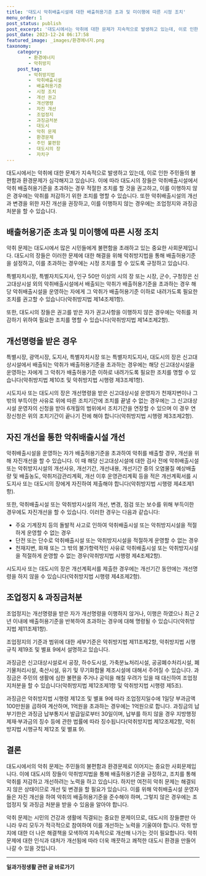 ```yaml
---
title: '대도시 악취배출시설에 대한 배출허용기준 초과 및 미이행에 따른 시정 조치'
menu_order: 1
post_status: publish
post_excerpt: '대도시에서는 악취에 대한 문제가 지속적으로 발생하고 있는데, 이로 인한 주민들의 불편함과 환경문제가 심각해지고 있습니다. 이에 따라 대도시의 장들은 악취배출시설에서 악취 배출허용기준을 초과하는 경우 적절한 조치를 할 것을 권고하고, 이를 이행하지 않은 경우에는 악취를 저감하기 위한 조치를 명할 수 있습니다. 또한 악취배출시설의 개선과 변경을 위한 자진 개선을 권장하고, 이를 이행하지 않는 경우에는 조업정지와 과징금 처분을 할 수 있습니다.'
post_date: 2023-12-24 06:17:58
featured_image: _images/환경에너지.png
taxonomy:
    category:
        - 환경에너지
        - 악취방지
    post_tag:
        - 악취방지법
        -  악취배출시설
        -  배출허용기준
        -  시정 조치
        -  개선 권고
        -  개선명령
        -  자진 개선
        -  조업정지
        -  과징금처분
        -  대도시
        -  악취 문제
        -  환경문제
        -  주민 불편함
        -  대도시의 장
        -  자치구
---
```



대도시에서는 악취에 대한 문제가 지속적으로 발생하고 있는데, 이로 인한 주민들의 불편함과 환경문제가 심각해지고 있습니다. 이에 따라 대도시의 장들은 악취배출시설에서 악취 배출허용기준을 초과하는 경우 적절한 조치를 할 것을 권고하고, 이를 이행하지 않은 경우에는 악취를 저감하기 위한 조치를 명할 수 있습니다. 또한 악취배출시설의 개선과 변경을 위한 자진 개선을 권장하고, 이를 이행하지 않는 경우에는 조업정지와 과징금 처분을 할 수 있습니다.

## 배출허용기준 초과 및 미이행에 따른 시정 조치

악취 문제는 대도시에서 많은 시민들에게 불편함을 초래하고 있는 중요한 사회문제입니다. 대도시의 장들은 이러한 문제에 대한 해결을 위해 악취방지법을 통해 배출허용기준을 설정하고, 이를 초과하는 경우에는 시정 조치를 할 수 있도록 규정하고 있습니다. 

특별자치시장, 특별자치도지사, 인구 50만 이상의 시의 장 또는 시장, 군수, 구청장은 신고대상시설 외의 악취배출시설에서 배출되는 악취가 배출허용기준을 초과하는 경우 해당 악취배출시설을 운영하는 자에게 그 악취가 배출허용기준 이하로 내려가도록 필요한 조치를 권고할 수 있습니다(악취방지법 제14조제1항).

또한, 대도시의 장들은 권고를 받은 자가 권고사항을 이행하지 않은 경우에는 악취를 저감하기 위하여 필요한 조치를 명할 수 있습니다(악취방지법 제14조제2항).

## 개선명령을 받은 경우

특별시장, 광역시장, 도지사, 특별자치시장 또는 특별자치도지사, 대도시의 장은 신고대상시설에서 배출되는 악취가 배출허용기준을 초과하는 경우에는 해당 신고대상시설을 운영하는 자에게 그 악취가 배출허용기준 이하로 내려가도록 필요한 조치를 명할 수 있습니다(악취방지법 제10조 및 악취방지법 시행령 제3조제1항).

시도지사 또는 대도시의 장은 개선명령을 받은 신고대상시설 운영자가 천재지변이나 그 밖의 부득이한 사유로 위에 따른 조치기간에 조치를 끝낼 수 없는 경우에는 그 신고대상시설 운영자의 신청을 받아 6개월의 범위에서 조치기간을 연장할 수 있으며 이 경우 연장신청은 위의 조치기간이 끝나기 전에 해야 합니다(악취방지법 시행령 제3조제2항).

## 자진 개선을 통한 악취배출시설 개선

악취배출시설을 운영하는 자가 배출허용기준을 초과하여 악취를 배출할 경우, 개선을 위해 자진개선을 할 수 있습니다. 이 때 해당 신고대상시설에 대한 검사 전에 악취배출시설 또는 악취방지시설의 개선사유, 개선기간, 개선내용, 개선기간 중의 오염물질 예상배출량 및 배출농도, 악취저감관리계획, 개선 이후 운영관리계획 등을 적은 개선계획서를 시도지사 또는 대도시의 장에게 자진하여 제출해야 합니다(악취방지법 시행령 제4조제1항).

또한, 악취배출시설 또는 악취방지시설의 개선, 변경, 점검 또는 보수를 위해 부득이한 경우에도 자진개선을 할 수 있습니다. 이러한 경우는 다음과 같습니다:

- 주요 기계장치 등의 돌발적 사고로 인하여 악취배출시설 또는 악취방지시설을 적절하게 운영할 수 없는 경우
- 단전 또는 단수로 악취배출시설 또는 악취방지시설을 적절하게 운영할 수 없는 경우
- 천재지변, 화재 또는 그 밖의 불가항력적인 사유로 악취배출시설 또는 악취방지시설을 적절하게 운영할 수 없는 경우(악취방지법 시행령 제4조제2항).

시도지사 또는 대도시의 장은 개선계획서를 제출한 경우에는 개선기간 동안에는 개선명령을 하지 않을 수 있습니다(악취방지법 시행령 제4조제2항).

## 조업정지 & 과징금처분

조업정지는 개선명령을 받은 자가 개선명령을 이행하지 않거나, 이행은 하였으나 최근 2년 이내에 배출허용기준을 반복하여 초과하는 경우에 대해 명령될 수 있습니다(악취방지법 제11조제1항).

조업정지의 기준과 범위에 대한 세부기준은 악취방지법 제11조제2항, 악취방지법 시행규칙 제19조 및 별표 9에서 설명하고 있습니다.

과징금은 신고대상시설로서 공장, 하수도시설, 가축분뇨처리시설, 공공폐수처리시설, 폐기물처리시설, 축산시설, 유기 및 무기화합물 제조시설에 대해서 주어질 수 있습니다. 과징금은 주민의 생활에 심한 불편을 주거나 공익을 해칠 우려가 있을 때 대신하여 조업정지처분을 할 수 있습니다(악취방지법 제12조제1항 및 악취방지법 시행령 제5조).

과징금은 악취방지법 시행령 제12조 및 별표 9에 따라 조업정지일수에 1일당 부과금액 100만원을 곱하여 계산하며, 1억원을 초과하는 경우에는 1억원으로 합니다. 과징금의 납부기한은 과징금 납부통지서 발급일로부터 30일이며, 납부를 하지 않을 경우 지방행정제재·부과금의 징수 등에 관한 법률에 따라 징수됩니다(악취방지법 제12조제2항, 악취방지법 시행규칙 제12조 및 별표 9).

## 결론

대도시에서의 악취 문제는 주민들의 불편함과 환경문제로 이어지는 중요한 사회문제입니다. 이에 대도시의 장들이 악취방지법을 통해 배출허용기준을 규정하고, 조치를 통해 악취를 저감하고 개선하려는 노력을 하고 있습니다. 하지만 여전히 악취 문제는 해결되지 않은 상태이므로 개선 및 변경을 할 필요가 있습니다. 이를 위해 악취배출시설 운영자들은 자진 개선을 하여 악취의 배출허용기준을 준수해야 하며, 그렇지 않은 경우에는 조업정지 및 과징금 처분을 받을 수 있음을 알아야 합니다.

악취 문제는 시민의 건강과 생활에 직결되는 중요한 문제이므로, 대도시의 장들뿐만 아니라 우리 모두가 적극적으로 참여하여 이를 개선하는 노력을 기울여야 합니다. 악취 방지에 대한 더 나은 해결책을 모색하여 지속적으로 개선해 나가는 것이 필요합니다. 악취 문제에 대한 인식과 대처가 개선됨에 따라 더욱 깨끗하고 쾌적한 대도시 환경을 만들어 나갈 수 있을 것입니다.
<!-- wp:separator -->
<hr class="wp-block-separator has-alpha-channel-opacity"/>
<!-- /wp:separator -->

<!-- wp:group {"backgroundColor":"base","layout":{"type":"constrained"}} -->
<div class="wp-block-group has-base-background-color has-background"><!-- wp:paragraph {"align":"center","fontSize":"medium"} -->
<p class="has-text-align-center has-large-font-size"><strong>일과가정생활 관련 글 바로가기</strong></p>
<!-- /wp:paragraph -->


<!-- wp:latest-posts
{"categories":[{"id":10918,"count":19,"description":"","link":"https://uknowlaw.com/category/%ec%9d%bc%ea%b3%bc%ea%b0%80%ec%a0%95%ec%83%9d%ed%99%9c/","name":"일과가정생활","slug":"일과가정생활","taxonomy":"category","parent":0,"meta":[],"_links":{"self":[{"href":"https://uknowlaw.com/wp-json/wp/v2/categories/10918"}],"collection":[{"href":"https://uknowlaw.com/wp-json/wp/v2/categories"}],"about":[{"href":"https://uknowlaw.com/wp-json/wp/v2/taxonomies/category"}],"wp:post_type":[{"href":"https://uknowlaw.com/wp-json/wp/v2/posts?categories=10918"}],"curies":[{"name":"wp","href":"https://api.w.org/{rel}","templated":true}]}}],"postsToShow":100,"excerptLength":28,"postLayout":"grid","columns":2,"featuredImageAlign":"left","featuredImageSizeSlug":"large","fontSize":"small"} /--></div>
<!-- /wp:group -->